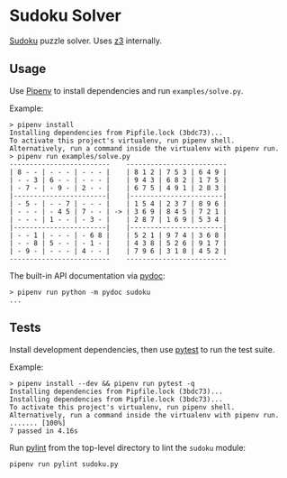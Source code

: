 # Sudoku Solver

[Sudoku][] puzzle solver.  Uses [z3][] internally.

## Usage

Use [Pipenv][] to install dependencies and run `examples/solve.py`.

Example:

    > pipenv install
    Installing dependencies from Pipfile.lock (3bdc73)...
    To activate this project's virtualenv, run pipenv shell.
    Alternatively, run a command inside the virtualenv with pipenv run.
    > pipenv run examples/solve.py
    -------------------------    -------------------------
    | 8 - - | - - - | - - - |    | 8 1 2 | 7 5 3 | 6 4 9 |
    | - - 3 | 6 - - | - - - |    | 9 4 3 | 6 8 2 | 1 7 5 |
    | - 7 - | - 9 - | 2 - - |    | 6 7 5 | 4 9 1 | 2 8 3 |
    |-----------------------|    |-----------------------|
    | - 5 - | - - 7 | - - - |    | 1 5 4 | 2 3 7 | 8 9 6 |
    | - - - | - 4 5 | 7 - - | -> | 3 6 9 | 8 4 5 | 7 2 1 |
    | - - - | 1 - - | - 3 - |    | 2 8 7 | 1 6 9 | 5 3 4 |
    |-----------------------|    |-----------------------|
    | - - 1 | - - - | - 6 8 |    | 5 2 1 | 9 7 4 | 3 6 8 |
    | - - 8 | 5 - - | - 1 - |    | 4 3 8 | 5 2 6 | 9 1 7 |
    | - 9 - | - - - | 4 - - |    | 7 9 6 | 3 1 8 | 4 5 2 |
    -------------------------    -------------------------

The built-in API documentation via [pydoc][]:

    > pipenv run python -m pydoc sudoku
    ...

## Tests

Install development dependencies, then use [pytest][] to run the test
suite.

Example:

    > pipenv install --dev && pipenv run pytest -q
    Installing dependencies from Pipfile.lock (3bdc73)...
    Installing dependencies from Pipfile.lock (3bdc73)...
    To activate this project's virtualenv, run pipenv shell.
    Alternatively, run a command inside the virtualenv with pipenv run.
    ....... [100%]
    7 passed in 4.16s

Run [pylint][] from the top-level directory to lint the `sudoku` module:

    pipenv run pylint sudoku.py

[sudoku]: https://en.wikipedia.org/wiki/Sudoku
  "Number placement puzzle."
[z3]: https://github.com/Z3Prover/z3
  "Z3 constraint solver."
[pytest]: https://pytest.org/
  "Python test framework."
[pipenv]: https://pipenv.pypa.io/en/latest/
  "Python development workflow management tool."
[pydoc]: https://docs.python.org/3/library/pydoc.html
  "Python documentation generator."
[pylint]: https://pypi.org/project/pylint/
  "Python static code analyzer."
